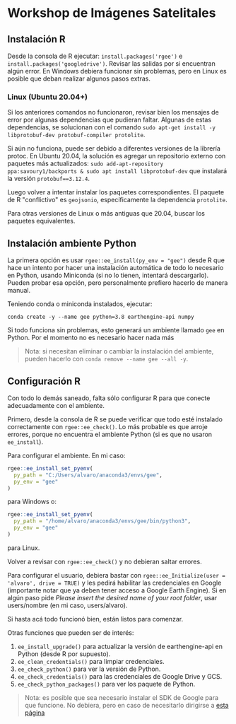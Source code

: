 # Workshop de Imágenes Satelitales

## Instalación R

Desde la consola de R ejecutar: `install.packages('rgee')` e `install.packages('googledrive')`. Revisar las salidas por si encuentran algún error. En Windows debiera funcionar sin problemas, pero en Linux es posible que deban realizar algunos pasos extras.

### Linux (Ubuntu 20.04+)

Si los anteriores comandos no funcionaron, revisar bien los mensajes de error por algunas dependencias que pudieran faltar. Algunas de estas dependencias, se solucionan con el comando `sudo apt-get install -y libprotobuf-dev protobuf-compiler protolite`.

Si aún no funciona, puede ser debido a diferentes versiones de la librería protoc. En Ubuntu 20.04, la solución es agregar un repositorio externo con paquetes más actualizados: `sudo add-apt-repository ppa:savoury1/backports & sudo apt install libprotobuf-dev` que instalará la versión `protobuf==3.12.4`.

Luego volver a intentar instalar los paquetes correspondientes. El paquete de R "conflictivo" es `geojsonio`, específicamente la dependencia `protolite`.

Para otras versiones de Linux o más antiguas que 20.04, buscar los paquetes equivalentes.


## Instalación ambiente Python

La primera opción es usar `rgee::ee_install(py_env = "gee")` desde R que hace un intento por hacer una instalación automática de todo lo necesario en Python, usando Miniconda (si no lo tienen, intentará descargarlo). Pueden probar esa opción, pero personalmente prefiero hacerlo de manera manual.

Teniendo conda o miniconda instalados, ejecutar:

`conda create -y --name gee python=3.8 earthengine-api numpy`

Si todo funciona sin problemas, esto generará un ambiente llamado `gee` en Python. Por el momento no es necesario hacer nada más

> Nota: si necesitan eliminar o cambiar la instalación del ambiente, pueden hacerlo con `conda remove --name gee --all -y`.


## Configuración R

Con todo lo demás saneado, falta sólo configurar R para que conecte adecuadamente con el ambiente.

Primero, desde la consola de R se puede verificar que todo esté instalado correctamente con `rgee::ee_check()`. Lo más probable es que arroje errores, porque no encuentra el ambiente Python (si es que no usaron `ee_install`).

Para configurar el ambiente. En mi caso:

```R
rgee::ee_install_set_pyenv(
  py_path = "C:/Users/alvaro/anaconda3/envs/gee",
  py_env = "gee"
)
```
para Windows o:

```R
rgee::ee_install_set_pyenv(
  py_path = "/home/alvaro/anaconda3/envs/gee/bin/python3",
  py_env = "gee"
)
```
para Linux.

Volver a revisar con `rgee::ee_check()` y no debieran saltar errores.

Para configurar el usuario, debiera bastar con `rgee::ee_Initialize(user = 'alvaro', drive = TRUE)` y les pedirá habilitar las credenciales en Google (importante notar que ya deben tener acceso a Google Earth Engine). Si en algún paso pide *Please insert the desired name of your root folder*, usar users/nombre (en mi caso, users/alvaro).

Si hasta acá todo funcionó bien, están listos para comenzar.

Otras funciones que pueden ser de interés: 

  1. `ee_install_upgrade()` para actualizar la versión de earthengine-api en Python (desde R por supuesto). 
  1. `ee_clean_credentials()` para limpiar credenciales.
  1. `ee_check_python()` para ver la versión de Python.
  1. `ee_check_credentials()` para las credenciales de Google Drive y GCS.
  1. `ee_check_python_packages()` para ver los paquete de Python.


> Nota: es posible que sea necesario instalar el SDK de Google para que funcione. No debiera, pero en caso de necesitarlo dirigirse a [esta página](https://cloud.google.com/sdk/docs/install)


